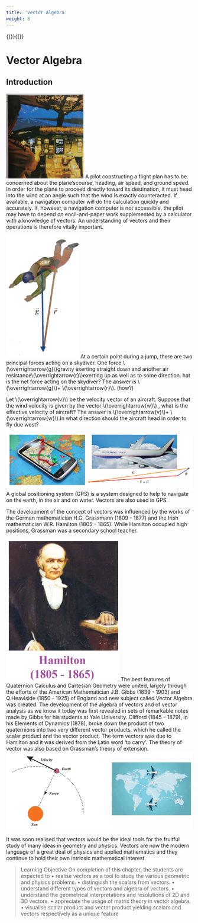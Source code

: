 ```yaml
---
title: 'Vector Algebra'
weight: 8
---
```


{{<katex>}}{{</katex>}}

# Vector Algebra

## Introduction 
![alt-image](imageIntroduction.PNG)
A pilot constructing a flight plan has to be concerned about the plane’scourse, heading, air speed, and ground speed. In order for the plane to proceed directly toward its destination, it must head into the wind at an angle such that the wind is exactly counteracted. If available, a navigation computer will do the calculation quickly and accurately. If, however, a navigation computer is not accessible, the pilot may have to depend on encil-and-paper work supplemented by a calculator with a knowledge of vectors. An understanding of vectors and their operations is therefore vitally important.


![alt-image](img2.PNG "float-end")
At a certain point during a jump, there are two principal forces acting on a skydiver. One force \\(\overrightarrow{g}\\)gravity exerting straight down and another air resistance\\(\overrightarrow{r}\\)exerting up as well as to some direction. hat is the net force acting on the skydiver? The answer is \\(\overrightarrow{g}\\)+ \\(\overrightarrow{r}\\). (how?)

Let \\(\overrightarrow{v}\\) be the velocity vector of an aircraft. Suppose that the wind velocity is given by the vector \\(\overrightarrow{w}\\) , what is the effective velocity of aircraft? The answer is \\(\overrightarrow{v}\\)+ \\(\overrightarrow{w}\\).In what direction should the aircraft head in order to fly due west?

![alt-image](FirstPage.PNG)
A global positioning system (GPS) is a system designed to help to navigate on the earth, in the air
and on water. Vectors are also used in GPS.

The development of the concept of vectors was influenced by the works of the German mathematician H.G. Grassmann (1809 - 1877) and the Irish mathematician W.R. Hamilton (1805 - 1865). While Hamilton occupied high positions, Grassman was a secondary school teacher.

![Hamilton](Hamilton.PNG "float-start")
The best features of Quaternion Calculus and Cartesian Geometry were united, largely through the efforts of the American Mathematician J.B. Gibbs (1839 - 1903) and Q.Heaviside (1850 - 1925) of England and new subject called Vector Algebra was created. The development of the algebra of vectors and of vector analysis as we know it today was first revealed in sets of remarkable notes made by Gibbs for his students at Yale University. Clifford (1845 – 1879), in his Elements of Dynamics (1878),
broke down the product of two quaternions into two very different vector products, which he called the scalar product and the vector product. The term vectors was due to Hamilton and it was derived from the Latin word ‘to carry’. 
The theory of vector was also based on Grassman’s theory of extension.
![alt-text](IntroductionPage.PNG)

It was soon realised that vectors would be the ideal tools for the fruitful study of many ideas in geometry and physics. Vectors are now the modern language of a great deal of physics and applied mathematics and they continue to hold their own intrinsic mathematical interest.

>Learning Objective
On completion of this chapter, the students are expected to
• realise vectors as a tool to study the various geometric and physics problems.
• distinguish the scalars from vectors.
• understand different types of vectors and algebra of vectors.
• understand the geometrical interpretations and resolutions of 2D and 3D vectors.
• appreciate the usage of matrix theory in vector algebra.
• visualise scalar product and vector product yielding scalars and vectors respectively as a 
unique feature